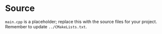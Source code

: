 # Source

`main.cpp` is a placeholder; replace this with the source files for your project.
Remember to update `../CMakeLists.txt`. 